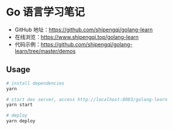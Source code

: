 # Go 语言学习笔记
- GitHub 地址：https://github.com/shipengqi/golang-learn
- 在线浏览：https://www.shipengqi.top/golang-learn
- 代码示例：https://github.com/shipengqi/golang-learn/tree/master/demos

## Usage
```sh
# install dependencies
yarn

# start dev server, access http://localhost:8083/golang-learn
yarn start

# deploy
yarn deploy
```

